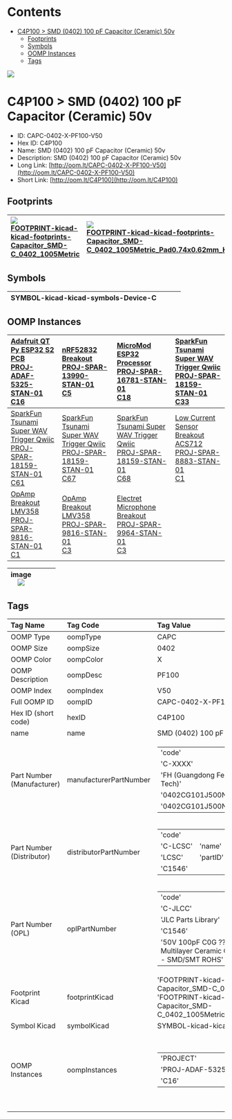 



Contents
========

* [C4P100 > SMD (0402) 100 pF Capacitor (Ceramic) 50v](#c4p100--smd-0402-100-pf-capacitor-ceramic-50v)
	* [Footprints](#footprints)
	* [Symbols](#symbols)
	* [OOMP Instances](#oomp-instances)
	* [Tags](#tags)
  
![][im]
# C4P100 > SMD (0402) 100 pF Capacitor (Ceramic) 50v

- ID: CAPC-0402-X-PF100-V50
- Hex ID: C4P100
- Name: SMD (0402) 100 pF Capacitor (Ceramic) 50v
- Description: SMD (0402) 100 pF Capacitor (Ceramic) 50v
- Long Link: [http://oom.lt/CAPC-0402-X-PF100-V50](http://oom.lt/CAPC-0402-X-PF100-V50)
- Short Link: [http://oom.lt/C4P100](http://oom.lt/C4P100)

## Footprints
  

|[![](https://raw.githubusercontent.com/oomlout/oomlout_OOMP_eda_V2/FOOTPRINT/kicad/kicad-footprints/Capacitor_SMD/C_0402_1005Metric/main/image_140.png)<br>FOOTPRINT-kicad-kicad-footprints-Capacitor_SMD-C_0402_1005Metric](https://github.com/oomlout/oomlout_OOMP_eda_V2/FOOTPRINT/kicad/kicad-footprints/Capacitor_SMD/C_0402_1005Metric/tree/main/)|[![](https://raw.githubusercontent.com/oomlout/oomlout_OOMP_eda_V2/FOOTPRINT/kicad/kicad-footprints/Capacitor_SMD/C_0402_1005Metric_Pad0.74x0.62mm_HandSolder/main/image_140.png)<br>FOOTPRINT-kicad-kicad-footprints-Capacitor_SMD-C_0402_1005Metric_Pad0.74x0.62mm_HandSolder](https://github.com/oomlout/oomlout_OOMP_eda_V2/FOOTPRINT/kicad/kicad-footprints/Capacitor_SMD/C_0402_1005Metric_Pad0.74x0.62mm_HandSolder/tree/main/)|||
| :--- | :--- | :--- | :--- |

## Symbols
  

|![]()<br>SYMBOL-kicad-kicad-symbols-Device-C||||
| :--- | :--- | :--- | :--- |

## OOMP Instances
  

|[Adafruit QT Py ESP32 S2 PCB<br>PROJ-ADAF-5325-STAN-01<br>C16](https://github.com/oomlout/oomlout_OOMP_projects_V2/PROJ/ADAF/5325/STAN/01/tree/main/)|[nRF52832 Breakout<br>PROJ-SPAR-13990-STAN-01<br>C5](https://github.com/oomlout/oomlout_OOMP_projects_V2/PROJ/SPAR/13990/STAN/01/tree/main/)|[MicroMod ESP32 Processor<br>PROJ-SPAR-16781-STAN-01<br>C18](https://github.com/oomlout/oomlout_OOMP_projects_V2/PROJ/SPAR/16781/STAN/01/tree/main/)|[SparkFun Tsunami Super WAV Trigger Qwiic<br>PROJ-SPAR-18159-STAN-01<br>C33](https://github.com/oomlout/oomlout_OOMP_projects_V2/PROJ/SPAR/18159/STAN/01/tree/main/)|
| :--- | :--- | :--- | :--- |
|[SparkFun Tsunami Super WAV Trigger Qwiic<br>PROJ-SPAR-18159-STAN-01<br>C61](https://github.com/oomlout/oomlout_OOMP_projects_V2/PROJ/SPAR/18159/STAN/01/tree/main/)|[SparkFun Tsunami Super WAV Trigger Qwiic<br>PROJ-SPAR-18159-STAN-01<br>C67](https://github.com/oomlout/oomlout_OOMP_projects_V2/PROJ/SPAR/18159/STAN/01/tree/main/)|[SparkFun Tsunami Super WAV Trigger Qwiic<br>PROJ-SPAR-18159-STAN-01<br>C68](https://github.com/oomlout/oomlout_OOMP_projects_V2/PROJ/SPAR/18159/STAN/01/tree/main/)|[Low Current Sensor Breakout ACS712<br>PROJ-SPAR-8883-STAN-01<br>C1](https://github.com/oomlout/oomlout_OOMP_projects_V2/PROJ/SPAR/8883/STAN/01/tree/main/)|
|[OpAmp Breakout LMV358<br>PROJ-SPAR-9816-STAN-01<br>C1](https://github.com/oomlout/oomlout_OOMP_projects_V2/PROJ/SPAR/9816/STAN/01/tree/main/)|[OpAmp Breakout LMV358<br>PROJ-SPAR-9816-STAN-01<br>C3](https://github.com/oomlout/oomlout_OOMP_projects_V2/PROJ/SPAR/9816/STAN/01/tree/main/)|[Electret Microphone Breakout<br>PROJ-SPAR-9964-STAN-01<br>C3](https://github.com/oomlout/oomlout_OOMP_projects_V2/PROJ/SPAR/9964/STAN/01/tree/main/)||
  

|image<br>[![](https://raw.githubusercontent.com/oomlout/oomlout_OOMP_parts_V2/CAPC/0402/X/PF100/V50/main/image_140.jpg)](https://github.com/oomlout/oomlout_OOMP_parts_V2/CAPC/0402/X/PF100/V50/tree/main/image.jpg)||||
| :---: | :---: | :---: | :---: |

## Tags
  

|Tag Name|Tag Code|Tag Value|
| :--- | :--- | :--- |
|OOMP Type|oompType|CAPC|
|OOMP Size|oompSize|0402|
|OOMP Color|oompColor|X|
|OOMP Description|oompDesc|PF100|
|OOMP Index|oompIndex|V50|
|Full OOMP ID|oompID|CAPC-0402-X-PF100-V50|
|Hex ID (short code)|hexID|C4P100|
|name|name|SMD (0402) 100 pF Capacitor (Ceramic) 50v|
|Part Number (Manufacturer)|manufacturerPartNumber|<table><tr><td>'code'</td></tr><tr><td> 'C-XXXX'</td><td> 'name'</td></tr><tr><td> 'FH (Guangdong Fenghua Advanced Tech)'</td><td> 'partID'</td></tr><tr><td> '0402CG101J500NT'</td><td> 'partName'</td></tr><tr><td> '0402CG101J500NT'</td></tr></table>|
|Part Number (Distributor)|distributorPartNumber|<table><tr><td>'code'</td></tr><tr><td> 'C-LCSC'</td><td> 'name'</td></tr><tr><td> 'LCSC'</td><td> 'partID'</td></tr><tr><td> 'C1546'</td></tr></table>|
|Part Number (OPL)|oplPartNumber|<table><tr><td>'code'</td></tr><tr><td> 'C-JLCC'</td><td> 'name'</td></tr><tr><td> 'JLC Parts Library'</td><td> 'partID'</td></tr><tr><td> 'C1546'</td><td> 'partName'</td></tr><tr><td> '50V 100pF C0G ??5% 0402  Multilayer Ceramic Capacitors MLCC - SMD/SMT ROHS'</td></tr></table>|
|Footprint Kicad|footprintKicad|'FOOTPRINT-kicad-kicad-footprints-Capacitor_SMD-C_0402_1005Metric', 'FOOTPRINT-kicad-kicad-footprints-Capacitor_SMD-C_0402_1005Metric_Pad0.74x0.62mm_HandSolder'|
|Symbol Kicad|symbolKicad|SYMBOL-kicad-kicad-symbols-Device-C|
|OOMP Instances|oompInstances|<table><tr><td>'PROJECT'</td></tr><tr><td> 'PROJ-ADAF-5325-STAN-01'</td><td> 'ID'</td></tr><tr><td> 'C16'</td></tr></table></td><td> <table><tr><td>'PROJECT'</td></tr><tr><td> 'PROJ-SPAR-13990-STAN-01'</td><td> 'ID'</td></tr><tr><td> 'C5'</td></tr></table></td><td> <table><tr><td>'PROJECT'</td></tr><tr><td> 'PROJ-SPAR-16781-STAN-01'</td><td> 'ID'</td></tr><tr><td> 'C18'</td></tr></table></td><td> <table><tr><td>'PROJECT'</td></tr><tr><td> 'PROJ-SPAR-18159-STAN-01'</td><td> 'ID'</td></tr><tr><td> 'C33'</td></tr></table></td><td> <table><tr><td>'PROJECT'</td></tr><tr><td> 'PROJ-SPAR-18159-STAN-01'</td><td> 'ID'</td></tr><tr><td> 'C61'</td></tr></table></td><td> <table><tr><td>'PROJECT'</td></tr><tr><td> 'PROJ-SPAR-18159-STAN-01'</td><td> 'ID'</td></tr><tr><td> 'C67'</td></tr></table></td><td> <table><tr><td>'PROJECT'</td></tr><tr><td> 'PROJ-SPAR-18159-STAN-01'</td><td> 'ID'</td></tr><tr><td> 'C68'</td></tr></table></td><td> <table><tr><td>'PROJECT'</td></tr><tr><td> 'PROJ-SPAR-8883-STAN-01'</td><td> 'ID'</td></tr><tr><td> 'C1'</td></tr></table></td><td> <table><tr><td>'PROJECT'</td></tr><tr><td> 'PROJ-SPAR-9816-STAN-01'</td><td> 'ID'</td></tr><tr><td> 'C1'</td></tr></table></td><td> <table><tr><td>'PROJECT'</td></tr><tr><td> 'PROJ-SPAR-9816-STAN-01'</td><td> 'ID'</td></tr><tr><td> 'C3'</td></tr></table></td><td> <table><tr><td>'PROJECT'</td></tr><tr><td> 'PROJ-SPAR-9964-STAN-01'</td><td> 'ID'</td></tr><tr><td> 'C3'</td></tr></table>|
||||



[im]: image_450.jpg
